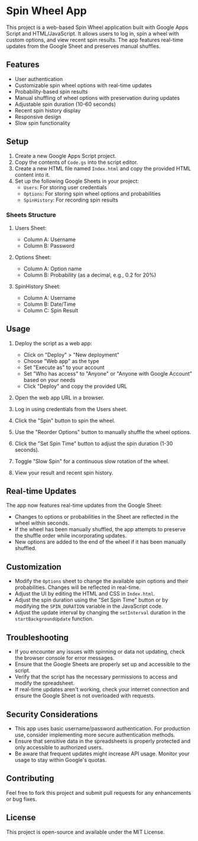 # Spin Wheel App

This project is a web-based Spin Wheel application built with Google Apps Script and HTML/JavaScript. It allows users to log in, spin a wheel with custom options, and view recent spin results. The app features real-time updates from the Google Sheet and preserves manual shuffles.

## Features

- User authentication
- Customizable spin wheel options with real-time updates
- Probability-based spin results
- Manual shuffling of wheel options with preservation during updates
- Adjustable spin duration (10-60 seconds)
- Recent spin history display
- Responsive design
- Slow spin functionality

## Setup

1. Create a new Google Apps Script project.
2. Copy the contents of `Code.gs` into the script editor.
3. Create a new HTML file named `Index.html` and copy the provided HTML content into it.
4. Set up the following Google Sheets in your project:
   - `Users`: For storing user credentials
   - `Options`: For storing spin wheel options and probabilities
   - `SpinHistory`: For recording spin results

### Sheets Structure

1. Users Sheet:
   - Column A: Username
   - Column B: Password

2. Options Sheet:
   - Column A: Option name
   - Column B: Probability (as a decimal, e.g., 0.2 for 20%)

3. SpinHistory Sheet:
   - Column A: Username
   - Column B: Date/Time
   - Column C: Spin Result

## Usage

1. Deploy the script as a web app:
   - Click on "Deploy" > "New deployment"
   - Choose "Web app" as the type
   - Set "Execute as" to your account
   - Set "Who has access" to "Anyone" or "Anyone with Google Account" based on your needs
   - Click "Deploy" and copy the provided URL

2. Open the web app URL in a browser.

3. Log in using credentials from the Users sheet.

4. Click the "Spin" button to spin the wheel.

5. Use the "Reorder Options" button to manually shuffle the wheel options.

6. Click the "Set Spin Time" button to adjust the spin duration (1-30 seconds).

7. Toggle "Slow Spin" for a continuous slow rotation of the wheel.

8. View your result and recent spin history.

## Real-time Updates

The app now features real-time updates from the Google Sheet:

- Changes to options or probabilities in the Sheet are reflected in the wheel within seconds.
- If the wheel has been manually shuffled, the app attempts to preserve the shuffle order while incorporating updates.
- New options are added to the end of the wheel if it has been manually shuffled.

## Customization

- Modify the `Options` sheet to change the available spin options and their probabilities. Changes will be reflected in real-time.
- Adjust the UI by editing the HTML and CSS in `Index.html`.
- Adjust the spin duration using the "Set Spin Time" button or by modifying the `SPIN_DURATION` variable in the JavaScript code.
- Adjust the update interval by changing the `setInterval` duration in the `startBackgroundUpdate` function.

## Troubleshooting

- If you encounter any issues with spinning or data not updating, check the browser console for error messages.
- Ensure that the Google Sheets are properly set up and accessible to the script.
- Verify that the script has the necessary permissions to access and modify the spreadsheet.
- If real-time updates aren't working, check your internet connection and ensure the Google Sheet is not overloaded with requests.

## Security Considerations

- This app uses basic username/password authentication. For production use, consider implementing more secure authentication methods.
- Ensure that sensitive data in the spreadsheets is properly protected and only accessible to authorized users.
- Be aware that frequent updates might increase API usage. Monitor your usage to stay within Google's quotas.

## Contributing

Feel free to fork this project and submit pull requests for any enhancements or bug fixes.

## License

This project is open-source and available under the MIT License.
